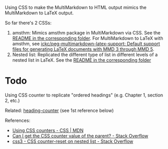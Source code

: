 Using CSS to make the MultiMarkdown to HTML output mimics the MultiMarkdown to LaTeX output.

So far there's 2 CSSs:

1. amsthm: Mimics amsthm package in MultiMarkdown via CSS. See the [README in the corresponding folder](amsthm/README.md). For MultiMarkdown to LaTeX with amsthm, see [ickc/peg-multimarkdown-latex-support: Default support files for generating LaTeX documents with MMD 3 through MMD 5](https://github.com/ickc/peg-multimarkdown-latex-support).
2. Nested list: Replicated the different type of list in different levels of a nested list in LaTeX. See the [README in the corresponding folder](nested-list/README.md)

# Todo #

Using CSS counter to replicate "ordered headings" (e.g. Chapter 1, section 2, etc.)

Related: [heading-counter](heading-counter/) (see 1st reference below)

References:

- [Using CSS counters - CSS | MDN](https://developer.mozilla.org/en-US/docs/Web/CSS/CSS_Lists_and_Counters/Using_CSS_counters)  
- [Can I get the CSS counter value of the parent? - Stack Overflow](http://stackoverflow.com/questions/8187131/can-i-get-the-css-counter-value-of-the-parent/8187267#8187267)  
- [css3 - CSS counter-reset on nested list - Stack Overflow](http://stackoverflow.com/questions/31539617/css-counter-reset-on-nested-list)
